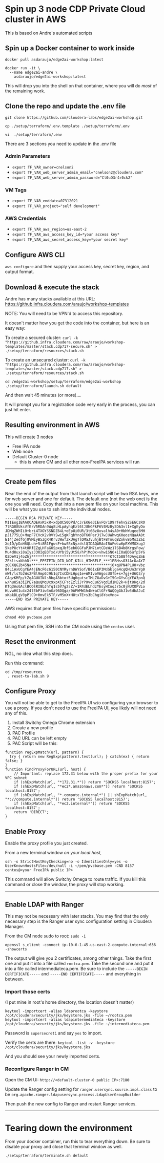 # Spin up 3 node CDP Private Cloud cluster in AWS
This is based on Andre's automated scripts

## Spin up a Docker container to work inside

```
docker pull asdaraujo/edge2ai-workshop:latest

docker run -it \
  --name edge2ai-andre \
    asdaraujo/edge2ai-workshop:latest 
```

This will drop you into the shell on that container, where you will do _most_ of the remaining work.

## Clone the repo and update the .env file
`git clone https://github.com/cloudera-labs/edge2ai-workshop.git`

`cp ./setup/terraform/.env.template ./setup/terraform/.env`

`vi  ./setup/terraform/.env`

There are 3 sections you need to update in the .env file
### Admin Parameters
* `export TF_VAR_owner=cnelson2`
* `export TF_VAR_web_server_admin_email="cnelson2@cloudera.com"`
* `export TF_VAR_web_server_admin_password="Cl0uD3r4r0ck2"`

### VM Tags
* `export TF_VAR_enddate=07312021`
* `export TF_VAR_project="self development"`

### AWS Credentials
* `export TF_VAR_aws_region=us-east-2`
* `export TF_VAR_aws_access_key_id=*your access key*`
* `export TF_VAR_aws_secret_access_key=*your secret key*`

## Configure AWS CLI
`aws configure`
and then supply your access key, secret key, region, and output format.

## Download & execute the stack
Andre has many stacks available at this URL:  https://github.infra.cloudera.com/araujo/workshop-templates

NOTE:  You will need to be VPN'd to access this repository.

It doesn't matter how you get the code into the container, but here is an easy way:


To create a secured cluster:
`curl -k "https://github.infra.cloudera.com/raw/araujo/workshop-templates/master/stack.cdp717-secure.sh" > ./setup/terraform/resources/stack.sh`


To create an unsecured cluster:
`curl -k "https://github.infra.cloudera.com/raw/araujo/workshop-templates/master/stack.cdp717.sh" > ./setup/terraform/resources/stack.sh`


```
cd /edge2ai-workshop/setup/terraform/edge2ai-workshop
./setup/terraform/launch.sh default
```

And then wait 45 minutes (or more)....

It will prompt you for a registration code very early in the process, you can just hit enter.


## Resulting environment in AWS

This will create 3 nodes
* Free IPA node
* Web node
* Default Cluster-0 node
  * this is where CM and all other non-FreeIPA services will run

---

## Create pem files

Near the end of the output from that launch script will be two RSA keys, one for web server and one for default.   The default one (not the web one) is the one you will need.  Copy that into a new pem file on your local machine.   This will be what you use to ssh into the individual nodes.

```
-----BEGIN RSA PRIVATE KEY-----
MIIEogIBAAKCAQEAxK5xR+xdpQC50QPd/cJ/EK6e3IEvFQ/1D9rTehvSZSEGCzRO
7tRG08UksVfErV5RDAn9Wq8LHLpAyhqEzl6tJUhGFkF6V4MzBy5DA3vl1+XgEyOo
JDMqZWHIi0+bri4TXOYSSNDZ64L+eEpUi0UR/3t6BzUovalh4sA0+HbhWuqee5MH
pJi775LO+MupF7CVcK2vRVYSwi5gKFqbYnoBTK0PerJj7wJUWhwqK0eozNQaAA8t
E14jZedfGj0VMiyB5ZgR4Krv3WwfZkUAgTlQMaJvuhjBtFBTnuqBZokvB6Mo3ZaI
Xq1D/pDaH6QLuh+5i8B1FgwsF+bwSSxNyzdslQIDAQABAoIBAFwLw6pEXWMOXugJ
5kePUcYt4t0RfEZgLHFaGOSpxqJbfSebOGGfaPJM7iotCDeWz1lSB4b8KrgsFow/
Mu4d8uxi0aIyzJ3OIgB3Txd/UYbj5yUt58/hPjMqOx+vhw1SNO+iIOaBD6ufp5YG
O2DeV1j4oZhj************************************KTCt588f4DAyqZmE
ZEkltsxNhhDt***_EPSTEIN_DID_NOT_KILL_HIMSELF_***1EBHssO3lArOaAYZ
zOCXQG2b45Na************************************j6+qUPN4PLU0+vbz
84L1AxUCgYEA4jENcF6z6150CNYRyrnDWYSof/B61xEP3MdGklga4cgQHUn3nYg0
mWl/ls7b2Ws2PBl9mp0J9k1q7IsCDNLHpq1e+WMIvoVWgocUOfb+s+7gj+U6Q3/y
CAqzKMFp/tZqAGUUINlsRbgA3btot5Ug0qutscTMLZUaDvG+I5GeGYsCgYEA3pnQ
w/hu85a3iIPE7aQuQMqUc9xpXjCFYcEzliJYP0vqCu65Vgd1d1MJ2k+Hjt8Kg/2d
KTq3AoGAclBCOlRI8bJhTq1s5V7g2sZ/+1R4dELhdzYEsyHCnqJr5c0jNUXOPVLo
HLvwHG1u4c24lEbP3iw3nGa96DQga/0APWMW1h4N+aClGFrNWQQgGbJ1w5dbAJuI
xKakDLgV0pPlC9+HmvEk5TF/vM5nX+HOtxTE+s3bChgi8YoxVno=
-----END RSA PRIVATE KEY-----
```

AWS requires that pem files have specific permissions:

`chmod 400 pvcbase.pem`

Using that pem file, SSH into the CM node using the `centos` user.


## Reset the environment
NGL, no idea what this step does.

Run this command:
```
cd /tmp/resources
 . reset-to-lab.sh 9
```

## Configure Proxy 
You will not be able to get to the FreeIPA UI w/o configuring your browser to use a proxy.   If you don't need to use the FreeIPA UI, you likely will not need any of this.

1.  Install Switchy Omega Chrome extension
2.  Create a new profile 
3.  PAC Profile
4.  PAC URL can be left empty
5.  PAC Script will be this:
```
function regExpMatch(url, pattern) {    
  try { return new RegExp(pattern).test(url); } catch(ex) { return false; }    
}
function FindProxyForURL(url, host) {
    // Important: replace 172.31 below with the proper prefix for your VPC subnet
    if (shExpMatch(url, "*172.31.*")) return "SOCKS5 localhost:8157";
    if (shExpMatch(url, "*ec2*.amazonaws.com*")) return 'SOCKS5 localhost:8157';
    if (shExpMatch(url, "*.compute.internal*") || shExpMatch(url, "*://compute.internal*")) return 'SOCKS5 localhost:8157';
    if (shExpMatch(url, "*ec2.internal*")) return 'SOCKS5 localhost:8157';
    return 'DIRECT';
}
```

## Enable Proxy

Enable the proxy profile you just created.

From a new terminal window _on your local host_, 

`ssh -o StrictHostKeyChecking=no -o IdentitiesOnly=yes -o UserKnownHostsFile=/dev/null -i ~/pem/pvcbase.pem -CND 8157 centos@<your FreeIPA public IP>`

This command will allow Switchy Omega to route traffic.  If you kill this command or close the window, the proxy will stop working.



---

## Enable LDAP with Ranger
This may not be necessary with later stacks.  You may find that the only necessary step is the Ranger user sync configuration setting in Cloudera Manager.

From the CM node sudo to root:  `sudo -i`

`openssl s_client -connect ip-10-0-1-45.us-east-2.compute.internal:636 -showcerts`

The output will give you 2 certificates, among other things.   Take the first one and put it into a file called `rootca.pem`.   Take the second one and put it into a file called intermediateca.pem.   Be sure to include the `-----BEGIN CERTIFICATE-----` and `-----END CERTIFICATE-----` and everything in between.

### Import those certs

(I put mine in root's home directory, the location doesn't matter)

```
keytool -importcert -alias ldaprootca -keystore /opt/cloudera/security/jks/keystore.jks -file ~/rootca.pem
keytool -importcert -alias ldapintermediateca -keystore /opt/cloudera/security/jks/keystore.jks -file ~/intermediateca.pem
```
Password is `supersecret1` and say `yes` to import.

Verify the certs are there:
`keytool -list -v -keystore /opt/cloudera/security/jks/keystore.jks`

And you should see your newly imported certs.

### Reconfigure Ranger in CM

Open the CM UI:
`http://<default-cluster-0 public IP>:7180`

Update the Ranger config setting for 
`ranger.usersync.source.impl.class` to be `org.apache.ranger.ldapusersync.process.LdapUserGroupBuilder`
  
Then push the new config to Ranger and restart Ranger services.

  
---

# Tearing down the environment
  
From your docker container, run this to tear everything down.   Be sure to disable your proxy and close that terminal window as well.

`./setup/terraform/terminate.sh default`

